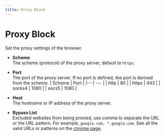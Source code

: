 ```yaml
---
title: Proxy Block
---
```


# Proxy Block

Set the proxy settings of the browser.

- **Scheme** <br>
	The scheme (protocol) of the proxy server, default to `https`.

- **Port** <br>
	The port of the proxy server. If no port is defined, the port is derived from the scheme.
	| Scheme | Port |
	|---| --- |
	| http | 80 |
	| https | 443 |
	| socks4 | 1080 |
	| socs5 | 1080 |

- **Host** <br>
	The hostname or IP address of the proxy server.

- **Bypass List** <br>
	Excluded websites from being proxied, use comma to separate the URL or the URL pattern. For example, `google.com, *.google.com`. See all the valid URLs or patterns on the [chrome page](https://developer.chrome.com/docs/extensions/reference/proxy/#bypass-list).